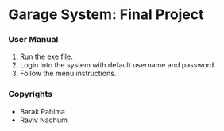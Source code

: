 # Garage System: Final Project

### User Manual
1. Run the exe file.
2. Login into the system with default username and password.
3. Follow the menu instructions.

### Copyrights
- Barak Pahima
- Raviv Nachum
